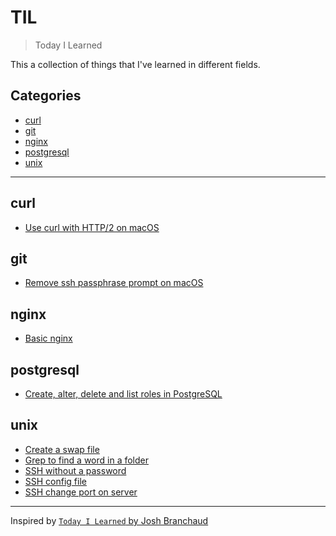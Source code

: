 # TIL
> Today I Learned

This a collection of things that I've learned in different fields.


## Categories

- [curl](#curl)
- [git](#git)
- [nginx](#nginx)
- [postgresql](#postgresql)
- [unix](#unix)


---


## curl

- [Use curl with HTTP/2 on macOS](curl/curl-with-http2-on-macos.md)


## git

- [Remove ssh passphrase prompt on macOS](git/remove-ssh-passphrase-prompt-on-macos.md)

## nginx
- [Basic nginx](nginx/basic-nginx.md)

## postgresql

- [Create, alter, delete and list roles in PostgreSQL](postgresql/create-alter-delete-and-list-roles.md)


## unix

- [Create a swap file](unix/create-a-swap-file.md)
- [Grep to find a word in a folder](unix/grep-to-find-a-word-in-a-folder.md)
- [SSH without a password](unix/ssh-without-a-password.md)
- [SSH config file](unix/ssh-config-file.md)
- [SSH change port on server](unix/ssh-change-port-on-server.md)


---


Inspired by [`Today I Learned` by Josh Branchaud](https://github.com/jbranchaud/til)
